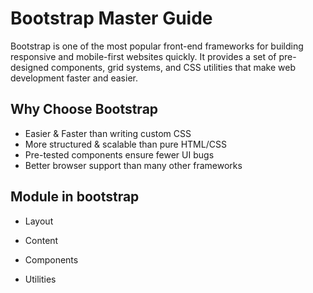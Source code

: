 # Bootstrap Master Guide

Bootstrap is one of the most popular front-end frameworks for building responsive and mobile-first websites quickly. It provides a set of pre-designed components, grid systems, and CSS utilities that make web development faster and easier.

## Why Choose Bootstrap

-  Easier & Faster than writing custom CSS
-  More structured & scalable than pure HTML/CSS
-  Pre-tested components ensure fewer UI bugs
-  Better browser support than many other frameworks

## Module in bootstrap

- Layout	

- Content	

- Components	

- Utilities
